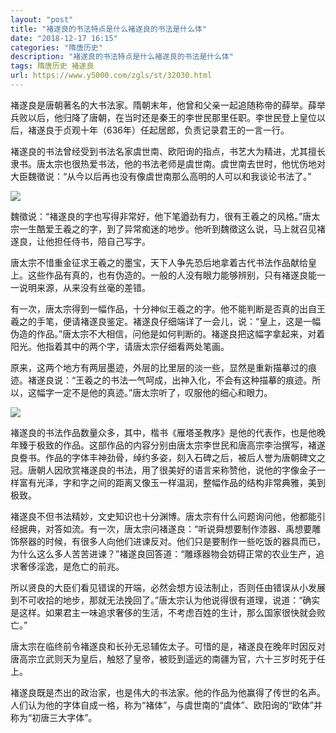 ```yaml
---
layout: "post"
title: "褚遂良的书法特点是什么褚遂良的书法是什么体"
date: "2018-12-17 16:15"
categories: "隋唐历史"
description: "褚遂良的书法特点是什么褚遂良的书法是什么体"
tags: 隋唐历史 褚遂良
url: https://www.y5000.com/zgls/st/32030.html
---
```






褚遂良是唐朝著名的大书法家。隋朝末年，他曾和父亲一起追随称帝的薛举。薛举兵败以后，他归降了唐朝，在当时还是秦王的李世民那里任职。李世民登上皇位以后，褚遂良于贞观十年（636年）任起居郎，负责记录君王的一言一行。

褚遂良的书法曾经受到书法名家虞世南、欧阳询的指点，书艺大为精进，尤其擅长隶书。唐太宗也很热爱书法，他的书法老师是虞世南。虞世南去世时，他忧伤地对大臣魏徵说：“从今以后再也没有像虞世南那么高明的人可以和我谈论书法了。”

![](https://img.y5000.com/uploads/allimg/180814/8-1PQ4095KL24.jpg)

魏徵说：“褚遂良的字也写得非常好，他下笔遒劲有力，很有王羲之的风格。”唐太宗一生酷爱王羲之的字，到了异常痴迷的地步。他听到魏徵这么说，马上就召见褚遂良，让他担任侍书，陪自己写字。

唐太宗不惜重金征求王羲之的墨宝，天下人争先恐后地拿着古代书法作品献给皇上。这些作品有真的，也有伪造的。一般的人没有眼力能够辨别，只有褚遂良能一一说明来源，从来没有丝毫的差错。

有一次，唐太宗得到一幅作品，十分神似王羲之的字。他不能判断是否真的出自王羲之的手笔，便请褚遂良鉴定。褚遂良仔细端详了一会儿，说：“皇上，这是一幅伪造的作品。”唐太宗不大相信，问他是如何判断的。褚遂良把这幅字拿起来，对着阳光。他指着其中的两个字，请唐太宗仔细看两处笔画。

原来，这两个地方有两层墨迹，外层的比里层的淡一些，显然是重新描摹过的痕迹。褚遂良说：“王羲之的书法一气呵成，出神入化，不会有这种描摹的痕迹。所以，这幅字一定不是他的真迹。”唐太宗听了，叹服他的细心和眼力。

![](https://img.y5000.com/uploads/allimg/180814/8-1PQ4095Q0458.jpg)

褚遂良的书法作品数量众多，其中，楷书《雁塔圣教序》是他的代表作，也是他晚年臻于极致的作品。这部作品的内容分别由唐太宗李世民和唐高宗李治撰写，褚遂良誊书。作品的字体丰神劲骨，绰约多姿，刻入石碑之后，被后人誉为唐朝碑文之冠。唐朝人因欣赏褚遂良的书法，用了很美好的语言来称赞他，说他的字像金子一样富有光泽，字和字之间的距离又像玉一样温润，整幅作品的结构非常典雅，美到极致。

褚遂良不但书法精妙，文史知识也十分渊博。唐太宗有什么问题询问他，他都能引经据典，对答如流。有一次，唐太宗问褚遂良：“听说舜想要制作漆器、禹想要雕饰祭器的时候，有很多人向他们进谏反对。他们只是要制作一些吃饭的器具而已，为什么这么多人苦苦进谏？”褚遂良回答道：“雕琢器物会妨碍正常的农业生产，追求奢侈淫逸，是危亡的前兆。

所以贤良的大臣们看见错误的开端，必然会想方设法制止，否则任由错误从小发展到不可收拾的地步，那就无法挽回了。”唐太宗认为他说得很有道理，说道：“确实是这样。如果君主一味追求奢侈的生活，不考虑百姓的生计，那么国家很快就会败亡。”

唐太宗在临终前令褚遂良和长孙无忌辅佐太子。可惜的是，褚遂良在晚年时因反对唐高宗立武则天为皇后，触怒了皇帝，被贬到遥远的南疆为官，六十三岁时死于任上。

褚遂良既是杰出的政治家，也是伟大的书法家。他的作品为他赢得了传世的名声。人们认为他的字体自成一格，称为“褚体”，与虞世南的“虞体”、欧阳询的“欧体”并称为“初唐三大字体”。
